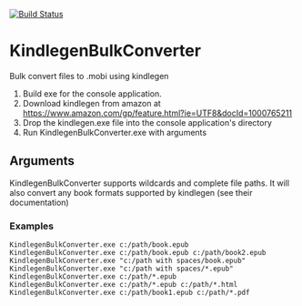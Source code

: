 [![Build Status](https://travis-ci.org/mattrobineau/KindlegenBulkConverter.svg?branch=master)](https://travis-ci.org/mattrobineau/KindlegenBulkConverter)

# KindlegenBulkConverter
Bulk convert files to .mobi using kindlegen


1. Build exe for the console application.
2. Download kindlegen from amazon at https://www.amazon.com/gp/feature.html?ie=UTF8&docId=1000765211
3. Drop the kindlegen.exe file into the console application's directory
4. Run KindlegenBulkConverter.exe with arguments

## Arguments

KindlegenBulkConverter supports wildcards and complete file paths. It will also convert any book formats supported by kindlegen 
(see their documentation)

### Examples

`KindlegenBulkConverter.exe c:/path/book.epub`  
`KindlegenBulkConverter.exe c:/path/book.epub c:/path/book2.epub`  
`KindlegenBulkConverter.exe "c:/path with spaces/book.epub"`  
`KindlegenBulkConverter.exe "c:/path with spaces/*.epub"`  
`KindlegenBulkConverter.exe c:/path/*.epub`  
`KindlegenBulkConverter.exe c:/path/*.epub c:/path/*.html`  
`KindlegenBulkConverter.exe c:/path/book1.epub c:/path/*.pdf`  
